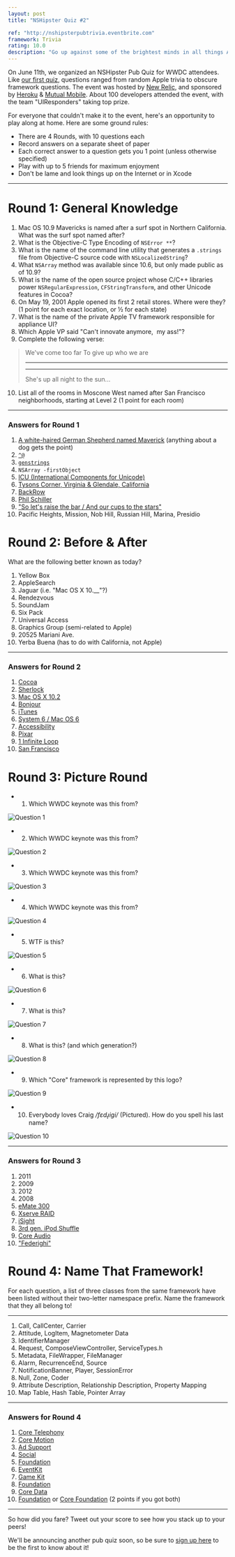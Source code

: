 ```yaml
---
layout: post
title: "NSHipster Quiz #2"

ref: "http://nshipsterpubtrivia.eventbrite.com"
framework: Trivia
rating: 10.0
description: "Go up against some of the brightest minds in all things Apple at this special WWDC edition of NSHipster Quiz. Sure, you conform to the NSHipster protocol, but do you have what it takes to implement all of the @optional methods? Take the quiz and see for yourself!"
---
```


On June 11th, we organized an NSHipster Pub Quiz for WWDC attendees. Like [our first quiz](http://nshipster.com/nshipster-quiz-1/), questions ranged from random Apple trivia to obscure framework questions. The event was hosted by [New Relic](http://newrelic.com), and sponsored by [Heroku](https://heroku.com) & [Mutual Mobile](http://www.mutualmobile.com). About 100 developers attended the event, with the team "UIResponders" taking top prize.

For everyone that couldn't make it to the event, here's an opportunity to play along at home. Here are some ground rules:

- There are 4 Rounds, with 10 questions each
- Record answers on a separate sheet of paper
- Each correct answer to a question gets you 1 point (unless otherwise specified)
- Play with up to 5 friends for maximum enjoyment
- Don't be lame and look things up on the Internet or in Xcode

---

Round 1: General Knowledge
==========================

1. Mac OS 10.9 Mavericks is named after a surf spot in Northern California. What was the surf spot named after?
2. What is the Objective-C Type Encoding of `NSError **`?
3. What is the name of the command line utility that generates a `.strings` file from Objective-C source code with `NSLocalizedString`?
4. What `NSArray` method was available since 10.6, but only made public as of 10.9?
5. What is the name of the open source project whose C/C++ libraries power `NSRegularExpression`, `CFStringTransform`, and other Unicode features in Cocoa?
6. On May 19, 2001 Apple opened its first 2 retail stores. Where were they? (1 point for each exact location, or ½‎ for each state)
7. What is the name of the private Apple TV framework responsible for appliance UI?
8. Which Apple VP said "Can't innovate anymore,  my ass!"?
9. Complete the following verse:

> We've come too far
> To give up who we are
> ____________________
> _______________________
>
>She's up all night to the sun...

10. List all of the rooms in Moscone West named after San Francisco neighborhoods, starting at Level 2 (1 point for each room)

---

### Answers for Round 1

1. [A white-haired German Shepherd named Maverick](http://en.wikipedia.org/wiki/Mavericks_(location)#History) (anything about a dog gets the point)
2. [`^@`](http://nshipster.com/type-encodings/)
3. [`genstrings`](https://developer.apple.com/library/mac/documentation/Darwin/Reference/ManPages/man1/genstrings.1.html)
4. `NSArray -firstObject`
5. [ICU (International Components for Unicode)](http://site.icu-project.org)
6. [ Tysons Corner, Virginia & Glendale, California](http://en.wikipedia.org/wiki/Apple_Store#History)
7. [BackRow](http://nshipster.com/backrow/)
8. [Phil Schiller](http://www.theverge.com/2013/6/13/4423844/cant-innovate-anymore-my-ass-apple)
9. ["So let's raise the bar / And our cups to the stars"](http://rock.rapgenius.com/Daft-punk-get-lucky-lyrics)
10. Pacific Heights, Mission, Nob Hill, Russian Hill, Marina, Presidio

Round 2: Before & After
=======================

What are the following better known as today?

1. Yellow Box
2. AppleSearch
3. Jaguar (i.e. "Mac OS X 10.__"?)
4. Rendezvous
5. SoundJam
6. Six Pack
7. Universal Access
8. Graphics Group (semi-related to Apple)
9. 20525 Mariani Ave.
10. Yerba Buena (has to do with California, not Apple)

---

### Answers for Round 2

1. [Cocoa](http://en.wikipedia.org/wiki/Cocoa_%28API%29)
2. [Sherlock](http://en.wikipedia.org/wiki/Sherlock_%28Software%29)
3. [Mac OS X 10.2](http://en.wikipedia.org/wiki/Mac_OS_X_v10.2)
4. [Bonjour](http://en.wikipedia.org/wiki/Bonjour_%28Software%29)
5. [iTunes](http://en.wikipedia.org/wiki/Itunes#History)
6. [System 6 / Mac OS 6](http://en.wikipedia.org/wiki/System_6)
7. [Accessibility](http://www.apple.com/accessibility/)
8. [Pixar](https://en.wikipedia.org/wiki/Pixar)
9. [1 Infinite Loop](https://en.wikipedia.org/wiki/1_infinite_loop)
10. [San Francisco](http://www.sfmuseum.org/hist/name.html)

Round 3: Picture Round
======================

- 1. Which WWDC keynote was this from?

![Question 1](http://nshipster-quiz-2.s3.amazonaws.com/question-1.jpg)

- 2. Which WWDC keynote was this from?

![Question 2](http://nshipster-quiz-2.s3.amazonaws.com/question-2.jpg)

- 3. Which WWDC keynote was this from?

![Question 3](http://nshipster-quiz-2.s3.amazonaws.com/question-3.jpg)

- 4. Which WWDC keynote was this from?

![Question 4](http://nshipster-quiz-2.s3.amazonaws.com/question-4.jpg)

- 5. WTF is this?

![Question 5](http://nshipster-quiz-2.s3.amazonaws.com/question-5.jpg)

- 6. What is this?

![Question 6](http://nshipster-quiz-2.s3.amazonaws.com/question-6.jpg)

- 7. What is this?

![Question 7](http://nshipster-quiz-2.s3.amazonaws.com/question-7.jpg)

- 8. What is this? (and which generation?)

![Question 8](http://nshipster-quiz-2.s3.amazonaws.com/question-8.jpg)

- 9. Which "Core" framework is represented by this logo?

![Question 9](http://nshipster-quiz-2.s3.amazonaws.com/question-9.jpg)

- 10. Everybody loves Craig _/fɛdɹ̩igi/_ (Pictured). How do you spell his last name?

![Question 10](http://nshipster-quiz-2.s3.amazonaws.com/question-10.jpg)

---

### Answers for Round 3

1. 2011
2. 2009
3. 2012
4. 2008
5. [eMate 300](http://en.wikipedia.org/wiki/EMate_300)
6. [Xserve RAID](http://en.wikipedia.org/wiki/Xserve_RAID)
7. [iSight](http://en.wikipedia.org/wiki/ISight)
8. [3rd gen. iPod Shuffle](http://en.wikipedia.org/wiki/Ipod_shuffle#Third_generation)
9. [Core Audio](http://en.wikipedia.org/wiki/Core_Audio)
10. ["Federighi"](http://en.wikipedia.org/wiki/Craig_Federighi)

Round 4: Name That Framework!
=============================

For each question, a list of three classes from the same framework have been listed without their two-letter namespace prefix. Name the framework that they all belong to!

---

1. Call, CallCenter, Carrier
2. Attitude, LogItem, Magnetometer Data
3. IdentifierManager
4. Request, ComposeViewController, ServiceTypes.h
5. Metadata, FileWrapper, FileManager
6. Alarm, RecurrenceEnd, Source
7. NotificationBanner, Player, SessionError
8. Null, Zone, Coder
9. Attribute Description, Relationship Description, Property Mapping
10. Map Table, Hash Table, Pointer Array

---

### Answers for Round 4

1. [Core Telephony](http://developer.apple.com/library/ios/#documentation/NetworkingInternet/Reference/CoreTelephonyFrameworkReference/_index.html)
2. [Core Motion](http://developer.apple.com/library/ios/#documentation/CoreMotion/Reference/CoreMotion_Reference/_index.html)
3. [Ad Support](http://developer.apple.com/library/ios/#documentation/DeviceInformation/Reference/AdSupport_Framework/_index.html)
4. [Social](http://developer.apple.com/library/ios/#documentation/Social/Reference/Social_Framework/_index.html%23//apple_ref/doc/uid/TP40012233)
5. [Foundation](https://developer.apple.com/library/mac/#documentation/cocoa/reference/foundation/ObjC_classic/_index.html)
6. [EventKit](http://developer.apple.com/library/ios/#documentation/EventKit/Reference/EventKitFrameworkRef/_index.html)
7. [Game Kit](http://developer.apple.com/library/ios/#documentation/GameKit/Reference/GameKit_Collection/_index.html)
8. [Foundation](https://developer.apple.com/library/mac/#documentation/cocoa/reference/foundation/ObjC_classic/_index.html)
9. [Core Data](http://developer.apple.com/library/ios/#documentation/Cocoa/Reference/CoreData_ObjC/_index.html)
10. [Foundation](https://developer.apple.com/library/mac/#documentation/cocoa/reference/foundation/ObjC_classic/_index.html) or [Core Foundation](https://developer.apple.com/library/mac/#documentation/CoreFoundation/Reference/CoreFoundation_Collection/_index.html) (2 points if you got both)

---

So how did you fare? Tweet out your score to see how you stack up to your peers!

We'll be announcing another pub quiz soon, so be sure to [sign up here](http://eepurl.com/ys5K1) to be the first to know about it!
